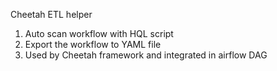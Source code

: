 Cheetah ETL helper

1. Auto scan workflow with HQL script
2. Export the workflow to YAML file
3. Used by Cheetah framework and integrated in airflow DAG